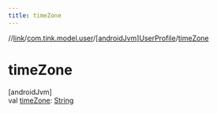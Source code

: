 ```yaml
---
title: timeZone
---
```

//[link](../../../index.html)/[com.tink.model.user](../index.html)/[[androidJvm]UserProfile](index.html)/[timeZone](time-zone.html)



# timeZone



[androidJvm]\
val [timeZone](time-zone.html): [String](https://kotlinlang.org/api/latest/jvm/stdlib/kotlin/-string/index.html)




